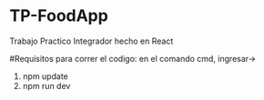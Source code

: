 # TP-FoodApp
Trabajo Practico Integrador hecho en React

#Requisitos para correr el codigo:
en el comando cmd, ingresar->
1. npm update
2. npm run dev


